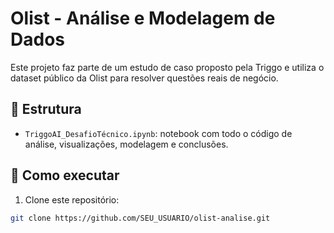 # Olist - Análise e Modelagem de Dados

Este projeto faz parte de um estudo de caso proposto pela Triggo e utiliza o dataset público da Olist para resolver questões reais de negócio.

## 📁 Estrutura

- `TriggoAI_DesafioTécnico.ipynb`: notebook com todo o código de análise, visualizações, modelagem e conclusões.

## 🚀 Como executar

1. Clone este repositório:
```bash
git clone https://github.com/SEU_USUARIO/olist-analise.git
